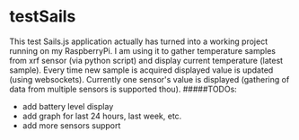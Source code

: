 # testSails
This test Sails.js application actually has turned into a working project running on my RaspberryPi.
I am using it to gather temperature samples from xrf sensor (via python script) 
and display current temperature (latest sample). 
Every time new sample is acquired displayed value is updated (using websockets).
Currently one sensor's value is displayed (gathering of data from multiple sensors is supported thou).
#####TODOs:
- add battery level display
- add graph for last 24 hours, last week, etc.
- add more sensors support
